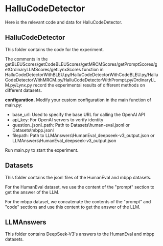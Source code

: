 # HalluCodeDetector
Here is the relevant code and data for HalluCodeDetector.

## HalluCodeDetector
This folder contains the code for the experiment.

The comments in the getBLEUScores/getCodeBLEUScores/getMRCMScores/getPromptScores/getOrdinaryLLMScores/getLynxScores function in HalluCodeDetectorWithBLEU.py/HalluCodeDetectorWithCodeBLEU.py/HalluCodeDetectorWithMRCM.py/HalluCodeDetectorWithPrompt.py/OrdinaryLLM.py/Lynx.py record the experimental results of different methods on different datasets.

**configuration.** Modify your custom configuration in the main function of main.py:
* base_url: Used to specify the base URL for calling the OpenAI API
* api_key: For OpenAI servers to verify identity
* question_jsonl_path: Path to Datasets\\human-eval.jsonl or Datasets\\mbpp.jsonl
* filepath: Path to LLMAnswers\\HumanEval_deepseek-v3_output.json or LLMAnswers\\HumanEval_deepseek-v3_output.json

Run main.py to start the experiment.

## Datasets
This folder contains the jsonl files of the HumanEval and mbpp datasets.

For the HumanEval dataset, we use the content of the "prompt" section to get the answer of the LLM.

For the mbpp dataset, we concatenate the contents of the "prompt" and "code" sections and use this content to get the answer of the LLM.

## LLMAnswers
This folder contains DeepSeek-V3's answers to the HumanEval and mbpp datasets.
